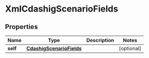 

# XmlCdashigScenarioFields

## Properties

Name | Type | Description | Notes
------------ | ------------- | ------------- | -------------
**self** | [**CdashigScenarioFields**](CdashigScenarioFields.md) |  |  [optional]




